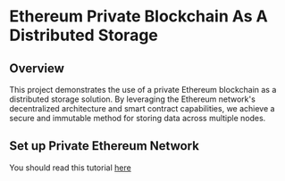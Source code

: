 # Ethereum Private Blockchain As A Distributed Storage

## Overview

This project demonstrates the use of a private Ethereum blockchain as a distributed storage solution. By leveraging the Ethereum network's decentralized architecture and smart contract capabilities, we achieve a secure and immutable method for storing data across multiple nodes.

## Set up Private Ethereum Network

You should read this tutorial [here](./example_private_eth/tutorial.md)



